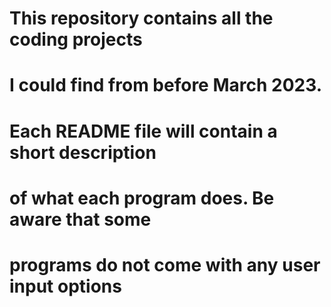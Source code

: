 # This repository contains all the coding projects
# I could find from before March 2023.
#
# Each README file will contain a short description
# of what each program does. Be aware that some 
# programs do not come with any user input options
